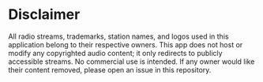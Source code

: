 # Disclaimer

All radio streams, trademarks, station names, and logos used in this application belong to their respective owners.
This app does not host or modify any copyrighted audio content; it only redirects to publicly accessible streams.
No commercial use is intended.
If any owner would like their content removed, please open an issue in this repository.

